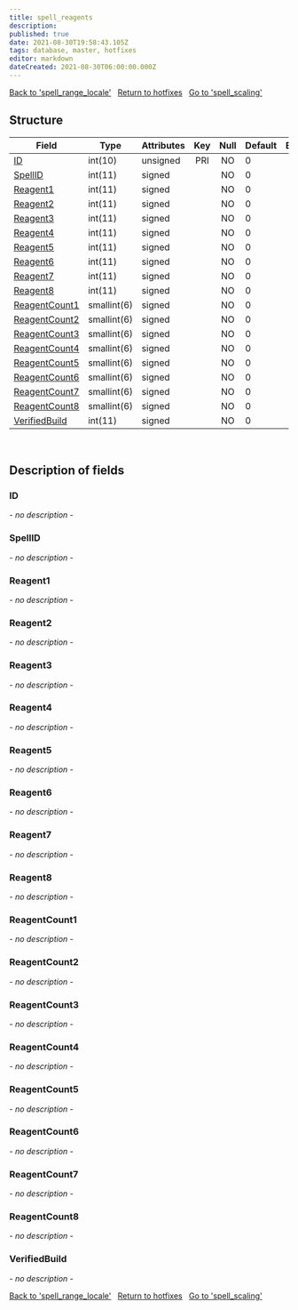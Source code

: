 ```yaml
---
title: spell_reagents
description: 
published: true
date: 2021-08-30T19:58:43.105Z
tags: database, master, hotfixes
editor: markdown
dateCreated: 2021-08-30T06:00:00.000Z
---
```


<a href="https://dev.trinitycore.info/en/database/master/hotfixes/spell_range_locale" class="mt-5 v-btn v-btn--depressed v-btn--flat v-btn--outlined theme--light v-size--default darkblue--text text--lighten-3"><span class="v-btn__content"><i aria-hidden="true" class="v-icon notranslate v-icon--left mdi mdi-arrow-left theme--light"></i><span>Back to 'spell_range_locale'</span></span></a>&nbsp;&nbsp;&nbsp;<a href="https://dev.trinitycore.info/en/database/master/hotfixes/home" class="mt-5 v-btn v-btn--depressed v-btn--flat v-btn--outlined theme--light v-size--default darkblue--text text--lighten-3"><span class="v-btn__content"><i aria-hidden="true" class="v-icon notranslate v-icon--left mdi mdi-home-outline theme--light"></i><span>Return to hotfixes</span></span></a>&nbsp;&nbsp;&nbsp;<a href="https://dev.trinitycore.info/en/database/master/hotfixes/spell_scaling" class="mt-5 v-btn v-btn--depressed v-btn--flat v-btn--outlined theme--light v-size--default darkblue--text text--lighten-3"><span class="v-btn__content"><span>Go to 'spell_scaling'</span><i aria-hidden="true" class="v-icon notranslate v-icon--right mdi mdi-arrow-right theme--light"></i></span></a>

## Structure

| Field | Type | Attributes | Key | Null | Default | Extra | Comment |
| --- | --- | --- | :---: | :---: | --- | --- | --- |
| [ID](#id) | int(10) | unsigned | PRI | NO | 0 |  |  |
| [SpellID](#spellid) | int(11) | signed |  | NO | 0 |  |  |
| [Reagent1](#reagent1) | int(11) | signed |  | NO | 0 |  |  |
| [Reagent2](#reagent2) | int(11) | signed |  | NO | 0 |  |  |
| [Reagent3](#reagent3) | int(11) | signed |  | NO | 0 |  |  |
| [Reagent4](#reagent4) | int(11) | signed |  | NO | 0 |  |  |
| [Reagent5](#reagent5) | int(11) | signed |  | NO | 0 |  |  |
| [Reagent6](#reagent6) | int(11) | signed |  | NO | 0 |  |  |
| [Reagent7](#reagent7) | int(11) | signed |  | NO | 0 |  |  |
| [Reagent8](#reagent8) | int(11) | signed |  | NO | 0 |  |  |
| [ReagentCount1](#reagentcount1) | smallint(6) | signed |  | NO | 0 |  |  |
| [ReagentCount2](#reagentcount2) | smallint(6) | signed |  | NO | 0 |  |  |
| [ReagentCount3](#reagentcount3) | smallint(6) | signed |  | NO | 0 |  |  |
| [ReagentCount4](#reagentcount4) | smallint(6) | signed |  | NO | 0 |  |  |
| [ReagentCount5](#reagentcount5) | smallint(6) | signed |  | NO | 0 |  |  |
| [ReagentCount6](#reagentcount6) | smallint(6) | signed |  | NO | 0 |  |  |
| [ReagentCount7](#reagentcount7) | smallint(6) | signed |  | NO | 0 |  |  |
| [ReagentCount8](#reagentcount8) | smallint(6) | signed |  | NO | 0 |  |  |
| [VerifiedBuild](#verifiedbuild) | int(11) | signed |  | NO | 0 |  |  |
&nbsp;
## Description of fields

### ID
*- no description -*
&nbsp;

### SpellID
*- no description -*
&nbsp;

### Reagent1
*- no description -*
&nbsp;

### Reagent2
*- no description -*
&nbsp;

### Reagent3
*- no description -*
&nbsp;

### Reagent4
*- no description -*
&nbsp;

### Reagent5
*- no description -*
&nbsp;

### Reagent6
*- no description -*
&nbsp;

### Reagent7
*- no description -*
&nbsp;

### Reagent8
*- no description -*
&nbsp;

### ReagentCount1
*- no description -*
&nbsp;

### ReagentCount2
*- no description -*
&nbsp;

### ReagentCount3
*- no description -*
&nbsp;

### ReagentCount4
*- no description -*
&nbsp;

### ReagentCount5
*- no description -*
&nbsp;

### ReagentCount6
*- no description -*
&nbsp;

### ReagentCount7
*- no description -*
&nbsp;

### ReagentCount8
*- no description -*
&nbsp;

### VerifiedBuild
*- no description -*
&nbsp;

<a href="https://dev.trinitycore.info/en/database/master/hotfixes/spell_range_locale" class="mt-5 v-btn v-btn--depressed v-btn--flat v-btn--outlined theme--light v-size--default darkblue--text text--lighten-3"><span class="v-btn__content"><i aria-hidden="true" class="v-icon notranslate v-icon--left mdi mdi-arrow-left theme--light"></i><span>Back to 'spell_range_locale'</span></span></a>&nbsp;&nbsp;&nbsp;<a href="https://dev.trinitycore.info/en/database/master/hotfixes/home" class="mt-5 v-btn v-btn--depressed v-btn--flat v-btn--outlined theme--light v-size--default darkblue--text text--lighten-3"><span class="v-btn__content"><i aria-hidden="true" class="v-icon notranslate v-icon--left mdi mdi-home-outline theme--light"></i><span>Return to hotfixes</span></span></a>&nbsp;&nbsp;&nbsp;<a href="https://dev.trinitycore.info/en/database/master/hotfixes/spell_scaling" class="mt-5 v-btn v-btn--depressed v-btn--flat v-btn--outlined theme--light v-size--default darkblue--text text--lighten-3"><span class="v-btn__content"><span>Go to 'spell_scaling'</span><i aria-hidden="true" class="v-icon notranslate v-icon--right mdi mdi-arrow-right theme--light"></i></span></a>

